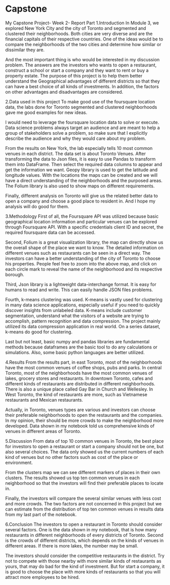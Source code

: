 # Capstone

My Capstone Project- Week 2- Report Part
1.Introduction
In Module 3, we explored New York City and the city of Toronto and segmented and clustered their neighborhoods. Both cities are very diverse and are the financial capitals of their respective countries. One of the ideas would be to compare the neighborhoods of the two cities and determine how similar or dissimilar they are.

And the most important thing is who would be interested in my discussion problem. The answers are the investors who wants to open a restaurant, construct a school or start a company and they want to rent or buy a property estate. The purpose of this project is to help them better understand the Geographical advantages of different districts so that they can have a best choice of all kinds of investments. In addition, the factors on other advantages and disadvantages are considered.

2.Data used in this project
To make good use of the foursquare location data, the labs done for Toronto segmented and clustered neighborhoods gave me good examples for new ideas.

I would need to leverage the foursquare location data to solve or execute. Data science problems always target an audience and are meant to help a group of stakeholders solve a problem, so make sure that I explicitly describe the audience and why they would care about my problem.

From the results on New York, the lab especially tells 10 most common venues in each district. The data set is about Toronto Venues. After transforming the data to Json files, it is easy to use Pandas to transform them into DataFrame. Then select the required data columns to appear and get the information we want. Geopy library is used to get the latitude and longitude values. With the locations the maps can be created and we will have a direct understanding of the neighborhoods and the purposed areas. The Folium library is also used to show maps on different requirements.

Finally, different analysis on Toronto will give us the related better data to open a company and choose a good place to resident in. And I hope my analysis will do good for them.

3.Methodology
First of all, the Foursquare API was utilized because basic geographical location information and particular venues can be explored through Foursquare API. With a specific credentials client ID and secret, the required foursquare data can be accessed.

Second, Folium is a great visualization library, the map can directly show us the overall shape of the place we want to know. The detailed information on different venues such as restaurants can be seen in a direct way. The investors can have a better understanding of the city of Toronto to choose his properties. People feel free to zoom into the above map, and click on each circle mark to reveal the name of the neighborhood and its respective borough.

Third, Json library is a lightweight data-interchange format. It is easy for humans to read and write. This can easily handle JSON files problems.

Fourth, k-means clustering was used. K-means is vastly used for clustering in many data science applications, especially useful if you need to quickly discover insights from unlabeled data. K-means include customer segmentation, understand what the visitors of a website are trying to accomplish, pattern recognition and data compression. The project mainly utilized its data compression application in real world. On a series dataset, k-means do good for clustering.

Last but not least, basic numpy and pandas libraries are fundamental methods because dataframes are the basic tool to do any calculations or simulations. Also, some basic python languages are better utilized.

4.Results
From the results part, in east Toronto, most of the neighborhoods have the most common venues of coffee shops, pubs and parks. In central Toronto, most of the neighborhoods have the most common venues of lakes, grocery stores and restaurants. In downtown Toronto, cafes and different kinds of restaurants are distributed in different neighborhoods. There is also a unique place called Gay Bar in Church and Wellesley. In West Toronto, the kind of restaurants are more, such as Vietnamese restaurants and Mexican restaurants.

Actually, in Toronto, venues types are various and investors can choose their preferable neighborhoods to open the restaurants and the companies. In my opinion, their should be more crowds to make the neighborhood more developed. Data shown in my notebook told us comprehensive kinds of venues in different areas of Toronto.

5.Discussion
From data of top 10 common venues in Toronto, the best place for investors to open a restaurant or start a company should not be one, but also several choices. The data only showed us the current numbers of each kind of venues but no other factors such as cost of the place or environment.

From the clusters map we can see different markers of places in their own clusters. The results showed us top ten common venues in each neighborhood so that the investors will find their preferable places to locate in.

Finally, the investors will compare the several similar venues with less cost and more crowds. The two factors are not concerned in this project but we can estimate from the distribution of top ten common venues in results data from my last part of the notebook.

6.Conclusion
The investors to open a restaurant in Toronto should consider several factors. One is the data shown in my notebook, that is how many restaurants in different neighborhoods of every districts of Toronto. Second is the crowds of different districts, which depends on the kinds of venues in different areas. If there is more lakes, the number may be small.

The investors should consider the competitive restaurants in the district. Try not to compete with those nearby with more similar kinds of restaurants as yours, that may do bad for the kind of investment. But for start a company, it is good to choose the place with more kinds of restaurants so that you will attract more employees to be hired.
